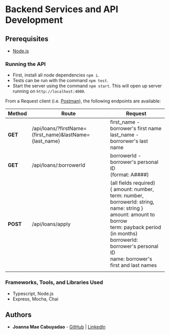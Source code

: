 # Backend Services and API Development

## Prerequisites

* [Node.js](https://nodejs.org/en)

### Running the API
* First, install all node dependencies `npm i`.
* Tests can be run with the command `npm test`.
* Start the server using the command `npm start`. This will open up server running on `http://localhost:4000`.

From a Request client (i.e. [Postman](https://www.postman.com/)), the following endpoints are available:


| **Method** | **Route**                                               | **Request**                                                                                                                                                                                                                      |
|------------|---------------------------------------------------------|----------------------------------------------------------------------------------------------------------------------------------------------------------------------------------------------------------------------------------|
| **GET**    | /api/loans/?firstName={first_name}&lastName={last_name} | first_name - borrower's first name<br/>last_name - borrorwer's last name                                                                                                                                                             |
| **GET**    | /api/loans/:borrowerId                                  | borrowerId - borrower's personal ID<br/>(format: A####)                                                                                                                                                                              |
| **POST**   | /api/loans/apply                                        | (all fields required)<br/>{  amount: number,  term: number,  borrowerId: string,  name: string } <br/>amount: amount to borrow<br/>term: payback period (in months)<br/>borrowerId: borrower's personal ID<br/>name: borrower's first and last names |
||||

### Frameworks, Tools, and Libraries Used
* Typescript, Node.js
* Express, Mocha, Chai

## Authors

* **Joanna Mae Cabuyadao** - [GitHub](https://github.com/jmjcabuyadao) | [LinkedIn](https://www.linkedin.com/in/jmjcabuyadao)